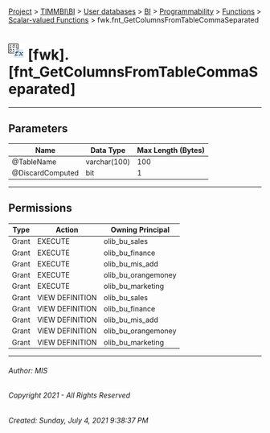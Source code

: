 #### 

[Project](../../../../../../index.md) > [TIMMBI\\BI](../../../../../index.md) > [User databases](../../../../index.md) > [BI](../../../index.md) > [Programmability](../../index.md) > [Functions](../index.md) > [Scalar-valued Functions](Scalar-valued_Functions.md) > fwk.fnt_GetColumnsFromTableCommaSeparated

# ![Scalar-valued Functions](../../../../../../Images/Function_Scalar32.png) [fwk].[fnt_GetColumnsFromTableCommaSeparated]

---

## <a name="#parameters"></a>Parameters

| Name | Data Type | Max Length (Bytes) |
|---|---|---|
| @TableName | varchar(100) | 100 |
| @DiscardComputed | bit | 1 |


---

## <a name="#permissions"></a>Permissions

| Type | Action | Owning Principal |
|---|---|---|
| Grant | EXECUTE | olib_bu_sales |
| Grant | EXECUTE | olib_bu_finance |
| Grant | EXECUTE | olib_bu_mis_add |
| Grant | EXECUTE | olib_bu_orangemoney |
| Grant | EXECUTE | olib_bu_marketing |
| Grant | VIEW DEFINITION | olib_bu_sales |
| Grant | VIEW DEFINITION | olib_bu_finance |
| Grant | VIEW DEFINITION | olib_bu_mis_add |
| Grant | VIEW DEFINITION | olib_bu_orangemoney |
| Grant | VIEW DEFINITION | olib_bu_marketing |


---

###### Author:  MIS

###### Copyright 2021 - All Rights Reserved

###### Created: Sunday, July 4, 2021 9:38:37 PM

